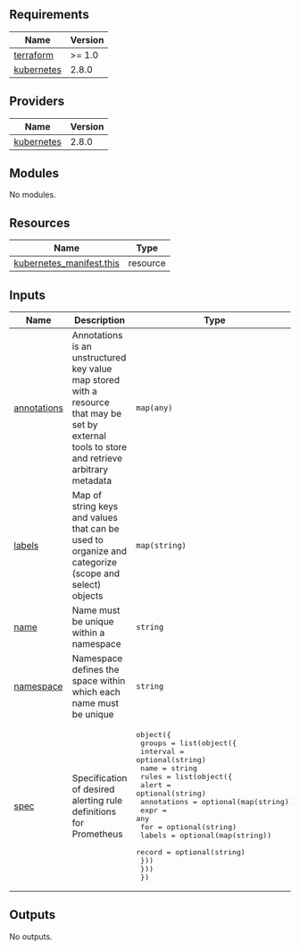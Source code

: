 <!-- prettier-ignore-start -->
<!-- BEGIN_TF_DOCS -->
## Requirements

| Name | Version |
|------|---------|
| <a name="requirement_terraform"></a> [terraform](#requirement\_terraform) | >= 1.0 |
| <a name="requirement_kubernetes"></a> [kubernetes](#requirement\_kubernetes) | 2.8.0 |

## Providers

| Name | Version |
|------|---------|
| <a name="provider_kubernetes"></a> [kubernetes](#provider\_kubernetes) | 2.8.0 |

## Modules

No modules.

## Resources

| Name | Type |
|------|------|
| [kubernetes_manifest.this](https://registry.terraform.io/providers/hashicorp/kubernetes/2.8.0/docs/resources/manifest) | resource |

## Inputs

| Name | Description | Type | Default | Required |
|------|-------------|------|---------|:--------:|
| <a name="input_annotations"></a> [annotations](#input\_annotations) | Annotations is an unstructured key value map stored with a resource that may be set by external tools to store and retrieve arbitrary metadata | `map(any)` | `{}` | no |
| <a name="input_labels"></a> [labels](#input\_labels) | Map of string keys and values that can be used to organize and categorize (scope and select) objects | `map(string)` | `{}` | no |
| <a name="input_name"></a> [name](#input\_name) | Name must be unique within a namespace | `string` | n/a | yes |
| <a name="input_namespace"></a> [namespace](#input\_namespace) | Namespace defines the space within which each name must be unique | `string` | `"default"` | no |
| <a name="input_spec"></a> [spec](#input\_spec) | Specification of desired alerting rule definitions for Prometheus | <pre>object({<br>    groups = list(object({<br>      interval = optional(string)<br>      name     = string<br>      rules = list(object({<br>        alert       = optional(string)<br>        annotations = optional(map(string))<br>        expr        = any<br>        for         = optional(string)<br>        labels      = optional(map(string))<br>        record      = optional(string)<br>      }))<br>    }))<br>  })</pre> | n/a | yes |

## Outputs

No outputs.
<!-- END_TF_DOCS -->
<!-- prettier-ignore-end -->
